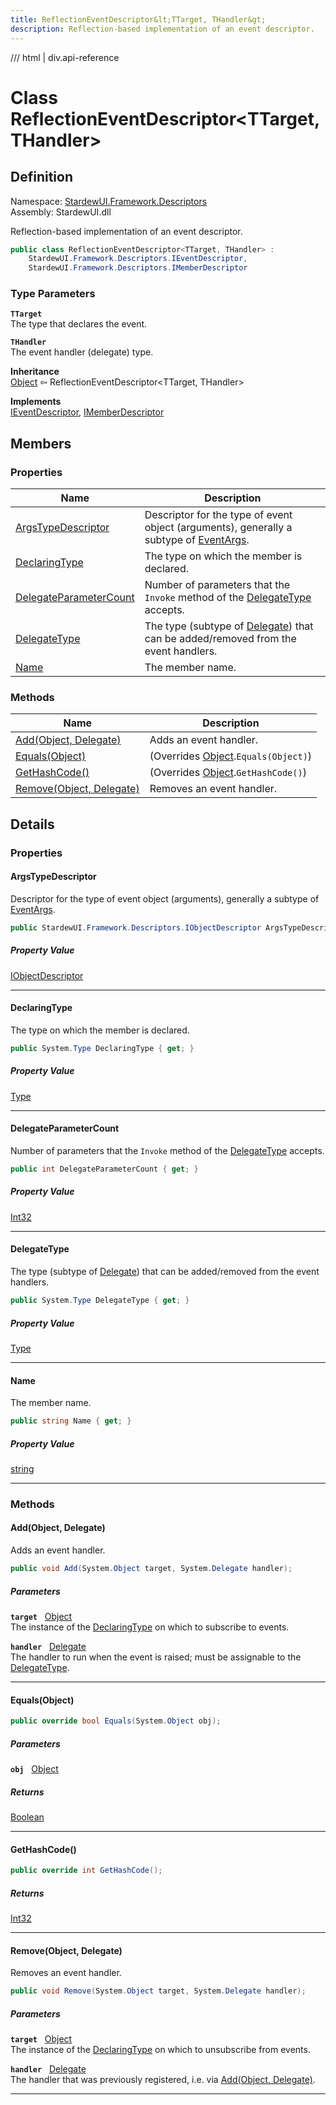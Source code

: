 ```yaml
---
title: ReflectionEventDescriptor&lt;TTarget, THandler&gt;
description: Reflection-based implementation of an event descriptor.
---
```


<link rel="stylesheet" href="/StardewUI/stylesheets/reference.css" />

/// html | div.api-reference

# Class ReflectionEventDescriptor&lt;TTarget, THandler&gt;

## Definition

<div class="api-definition" markdown>

Namespace: [StardewUI.Framework.Descriptors](index.md)  
Assembly: StardewUI.dll  

</div>

Reflection-based implementation of an event descriptor.

```cs
public class ReflectionEventDescriptor<TTarget, THandler> : 
    StardewUI.Framework.Descriptors.IEventDescriptor, 
    StardewUI.Framework.Descriptors.IMemberDescriptor
```

### Type Parameters

**`TTarget`**  
The type that declares the event.

**`THandler`**  
The event handler (delegate) type.


**Inheritance**  
[Object](https://learn.microsoft.com/en-us/dotnet/api/system.object) ⇦ ReflectionEventDescriptor&lt;TTarget, THandler&gt;

**Implements**  
[IEventDescriptor](ieventdescriptor.md), [IMemberDescriptor](imemberdescriptor.md)

## Members

### Properties

 | Name | Description |
| --- | --- |
| [ArgsTypeDescriptor](#argstypedescriptor) | Descriptor for the type of event object (arguments), generally a subtype of [EventArgs](https://learn.microsoft.com/en-us/dotnet/api/system.eventargs). | 
| [DeclaringType](#declaringtype) | The type on which the member is declared. | 
| [DelegateParameterCount](#delegateparametercount) | Number of parameters that the `Invoke` method of the [DelegateType](ieventdescriptor.md#delegatetype) accepts. | 
| [DelegateType](#delegatetype) | The type (subtype of [Delegate](https://learn.microsoft.com/en-us/dotnet/api/system.delegate)) that can be added/removed from the event handlers. | 
| [Name](#name) | The member name. | 

### Methods

 | Name | Description |
| --- | --- |
| [Add(Object, Delegate)](#addobject-delegate) | Adds an event handler. | 
| [Equals(Object)](#equalsobject) | <span class="muted" markdown>(Overrides [Object](https://learn.microsoft.com/en-us/dotnet/api/system.object).`Equals(Object)`)</span> | 
| [GetHashCode()](#gethashcode) | <span class="muted" markdown>(Overrides [Object](https://learn.microsoft.com/en-us/dotnet/api/system.object).`GetHashCode()`)</span> | 
| [Remove(Object, Delegate)](#removeobject-delegate) | Removes an event handler. | 

## Details

### Properties

#### ArgsTypeDescriptor

Descriptor for the type of event object (arguments), generally a subtype of [EventArgs](https://learn.microsoft.com/en-us/dotnet/api/system.eventargs).

```cs
public StardewUI.Framework.Descriptors.IObjectDescriptor ArgsTypeDescriptor { get; }
```

##### Property Value

[IObjectDescriptor](iobjectdescriptor.md)

-----

#### DeclaringType

The type on which the member is declared.

```cs
public System.Type DeclaringType { get; }
```

##### Property Value

[Type](https://learn.microsoft.com/en-us/dotnet/api/system.type)

-----

#### DelegateParameterCount

Number of parameters that the `Invoke` method of the [DelegateType](ieventdescriptor.md#delegatetype) accepts.

```cs
public int DelegateParameterCount { get; }
```

##### Property Value

[Int32](https://learn.microsoft.com/en-us/dotnet/api/system.int32)

-----

#### DelegateType

The type (subtype of [Delegate](https://learn.microsoft.com/en-us/dotnet/api/system.delegate)) that can be added/removed from the event handlers.

```cs
public System.Type DelegateType { get; }
```

##### Property Value

[Type](https://learn.microsoft.com/en-us/dotnet/api/system.type)

-----

#### Name

The member name.

```cs
public string Name { get; }
```

##### Property Value

[string](https://learn.microsoft.com/en-us/dotnet/api/system.string)

-----

### Methods

#### Add(Object, Delegate)

Adds an event handler.

```cs
public void Add(System.Object target, System.Delegate handler);
```

##### Parameters

**`target`** &nbsp; [Object](https://learn.microsoft.com/en-us/dotnet/api/system.object)  
The instance of the [DeclaringType](imemberdescriptor.md#declaringtype) on which to subscribe to events.

**`handler`** &nbsp; [Delegate](https://learn.microsoft.com/en-us/dotnet/api/system.delegate)  
The handler to run when the event is raised; must be assignable to the [DelegateType](ieventdescriptor.md#delegatetype).

-----

#### Equals(Object)



```cs
public override bool Equals(System.Object obj);
```

##### Parameters

**`obj`** &nbsp; [Object](https://learn.microsoft.com/en-us/dotnet/api/system.object)

##### Returns

[Boolean](https://learn.microsoft.com/en-us/dotnet/api/system.boolean)

-----

#### GetHashCode()



```cs
public override int GetHashCode();
```

##### Returns

[Int32](https://learn.microsoft.com/en-us/dotnet/api/system.int32)

-----

#### Remove(Object, Delegate)

Removes an event handler.

```cs
public void Remove(System.Object target, System.Delegate handler);
```

##### Parameters

**`target`** &nbsp; [Object](https://learn.microsoft.com/en-us/dotnet/api/system.object)  
The instance of the [DeclaringType](imemberdescriptor.md#declaringtype) on which to unsubscribe from events.

**`handler`** &nbsp; [Delegate](https://learn.microsoft.com/en-us/dotnet/api/system.delegate)  
The handler that was previously registered, i.e. via [Add(Object, Delegate)](ieventdescriptor.md#addobject-delegate).

-----

